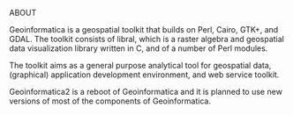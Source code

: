 ABOUT

Geoinformatica is a geospatial toolkit that builds on Perl, Cairo,
GTK+, and GDAL. The toolkit consists of libral, which is a raster
algebra and geospatial data visualization library written in C, and
of a number of Perl modules.

The toolkit aims as a general purpose analytical tool for geospatial
data, (graphical) application development environment, and web service
toolkit.

Geoinformatica2 is a reboot of Geoinformatica and it is planned to
use new versions of most of the components of Geoinformatica.
